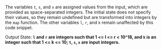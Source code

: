 The variables `t`, `s`, and `x` are assigned values from the input, which are provided as space-separated integers. The initial state does not specify their values, so they remain undefined but are transformed into integers by the `map` function. The other variables `l`, `r`, and `k` remain unaffected by this code snippet.

Output State: **`l` and `r` are integers such that 1 <= l <= r < 10^18, and `k` is an integer such that 1 <= k <= 10; `t`, `s`, `x` are input integers.**